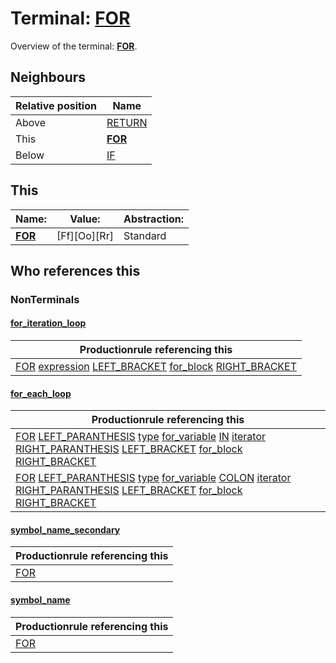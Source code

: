 # Terminal: **[FOR](./FOR.md)**

Overview of the terminal: **[FOR](./FOR.md)**.



## **Neighbours**

| Relative position | Name                                          |
| ----------------- | --------------------------------------------- |
| Above             | [RETURN](./RETURN.md) |
| This              | **[FOR](./FOR.md)** |
| Below             | [IF](./IF.md) |



## **This**

| Name:                                       | Value:          | Abstraction:    |
| ------------------------------------------- | --------------- | --------------- |
| **[FOR](./FOR.md)** | [Ff][Oo][Rr] | Standard |



## **Who references this**

### NonTerminals


#### [for_iteration_loop](./../Grammar/for_iteration_loop.md)

| Productionrule referencing this                      |
| ---------------------------------------------------- |
| [FOR](./FOR.md) [expression](./../Grammar/expression.md) [LEFT_BRACKET](./LEFT_BRACKET.md) [for_block](./../Grammar/for_block.md) [RIGHT_BRACKET](./RIGHT_BRACKET.md)  |


#### [for_each_loop](./../Grammar/for_each_loop.md)

| Productionrule referencing this                      |
| ---------------------------------------------------- |
| [FOR](./FOR.md) [LEFT_PARANTHESIS](./LEFT_PARANTHESIS.md) [type](./../Grammar/type.md) [for_variable](./../Grammar/for_variable.md) [IN](./IN.md) [iterator](./../Grammar/iterator.md) [RIGHT_PARANTHESIS](./RIGHT_PARANTHESIS.md) [LEFT_BRACKET](./LEFT_BRACKET.md) [for_block](./../Grammar/for_block.md) [RIGHT_BRACKET](./RIGHT_BRACKET.md)  |
| [FOR](./FOR.md) [LEFT_PARANTHESIS](./LEFT_PARANTHESIS.md) [type](./../Grammar/type.md) [for_variable](./../Grammar/for_variable.md) [COLON](./COLON.md) [iterator](./../Grammar/iterator.md) [RIGHT_PARANTHESIS](./RIGHT_PARANTHESIS.md) [LEFT_BRACKET](./LEFT_BRACKET.md) [for_block](./../Grammar/for_block.md) [RIGHT_BRACKET](./RIGHT_BRACKET.md)  |


#### [symbol_name_secondary](./../Grammar/symbol_name_secondary.md)

| Productionrule referencing this                      |
| ---------------------------------------------------- |
| [FOR](./FOR.md)  |


#### [symbol_name](./../Grammar/symbol_name.md)

| Productionrule referencing this                      |
| ---------------------------------------------------- |
| [FOR](./FOR.md)  |




